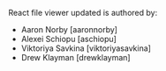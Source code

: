 React file viewer updated is authored by:

* Aaron Norby [aaronnorby]
* Alexei Schiopu [aschiopu]
* Viktoriya Savkina [viktoriyasavkina]
* Drew Klayman [drewklayman]
